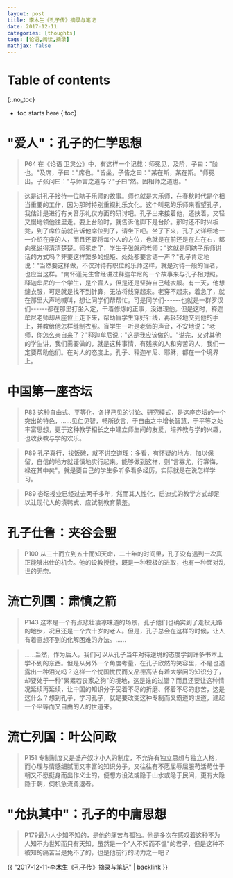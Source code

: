 ```yaml
---
layout: post
title: 李木生《孔子传》摘录与笔记
date: 2017-12-11
categories: [thoughts]
tags: [论语,阅读,摘录]
mathjax: false
---
```


# Table of contents
{:.no_toc}

* toc starts here
{:toc}

"爱人"：孔子的仁学思想
======================

> P64 在《论语
> 卫灵公》中，有这样一个记载：师冕见，及阶，子曰："阶也。"及席，子曰："席也。"皆坐，子告之曰："某在斯，某在斯。"师冕出。子张问曰："与师言之道与？"子曰"然。固相师之道也。"

> 这是讲孔子接待一位瞎子乐师的故事。师也就是大乐师，在春秋时代是个相当重要的工作，因为那时持别重视礼乐文化。这个叫冕的乐师来看望孔子，我估计是进行有关音乐礼仪方面的研讨吧。孔子出来接着他，还扶着，又轻又慢地领他往里走。要上台阶时，就告诉他脚下是台阶。那时还不时兴板凳，到了席位前就告诉他席位到了，请坐下吧。坐了下来，孔子又详细地一一介绍在座的人，而且还要将每个人的方位，也就是在前还是在左在右，都向冕说得清清楚楚。师冕走了，学生子张就问老师："这就是同瞎子乐师讲话的方式吗？非要这样繁多的规矩、处处都要言语一声？"孔子肯定地说："当然要这样做，不仅对待有职位的乐师这样，就是对待一般的盲者，也应当这样。"南怀谨先生曾经讲过释迦牟尼的一个故事来与孔子相对照。释迦牟尼的一个学生，是个盲人，但是还是坚持自己缝衣服。有一天，他想缝衣服，可是就是找不到针鼻，无法将线穿起来。老穿不起来，着急了，就在那里大声地喊叫，想让同学们帮帮忙。可是同学们------也就是一群罗汉们------都在那里打坐入定，干着修炼的正事，没谁理他。但是这时，释迦牟尼老师却从座位上走下来，帮助盲学生穿好针线，再轻轻地交到他的手上，并教给他怎样缝制衣服。盲学生一听是老师的声音，不安地说："老师，你怎么亲自来了？"释迦牟尼说："这是我应该做的。"说完，又对其他的学生讲，我们需要做的，就是这种事情，有残疾的人和穷苦的人，我们一定要帮助他们。在对人的态度上，孔子、释迦牟尼、耶稣，都在一个境界上。

中国第一座杏坛
==============

> P83 这种自由式、平等化、各抒己见的讨论、研究模式，是这座杏坛的一个突出的特色，......见仁见智，畅所欲言，于自由之中增长智慧，于平等之处丰富思想，更于这种教学相长之中建立师生间的友爱，培养教与学的兴趣，也收获教与学的欢乐。

> P89 孔子真行，找饭碗，就不讲空道理；多看，有怀疑的地方，加以保留，自信的地方就谨慎地实行起来。能够做到这样，则"言寡尤，行寡悔，禄在其中矣"。就是要自己的学生多听多看多经历，实际就是在说怎样学习。

> P89 杏坛授业已经过去两千多年，然而其人性化、启迪式的教学方式却足以让现代人的填鸭式、应试制教育蒙羞。

孔子仕鲁：夹谷会盟
==================

> P100 从三十而立到五十而知天命，二十年的时间里，孔子没有遇到一次真正能够出仕的机会。他的设教授徒，既是一种积极的进取，也有一种面对乱世的无奈。

流亡列国：肃慎之箭
==================

> P143 这本是一个有点悲壮凄凉味道的场景，孔子他们也确实到了走投无路的地步，况且还是一个六十岁的老人。但是，孔子总会在这样的时候，让人有着意想不到的化解困难的办法。......

> ......当然，作为后人，我们可以从孔子当年对待逆境的态度学到许多书本上学不到的东西。但是从另外一个角度考量，在孔子欣然的笑容里，不是也透露出一种泪光吗？这样一个忧国忧民而又品德高洁有着大学问的知识分子，却要处于一种"累累若丧家之狗"的境地，这是谁的过错？而且还要让这种情况延续再延续，让中国的知识分子受着不尽的折磨、怀着不尽的悲苦，这是这什么？想到孔子，学习孔子，就是要改变这种专制而又霸道的世道，建起一个平等而又自由的人的世道来。

流亡列国：叶公问政
==================

> P151 专制制度又是盛产奴才小人的制度，不允许有独立思想与独立人格，而心理与情感细腻而又丰富的知识分子，又往往有不愿屈辱屈服苟活苟仕于朝又不愿挺身而出作义士的，便想方设法或隐于山水或隐于民间，更有大隐隐于朝，伺机急流勇退者。

"允执其中"：孔子的中庸思想
==========================

> P179最为人少知不知的，是他的痛苦与孤独。他是多次在感叹着这种不为人知不为世知而只有天知，虽然是一个"人不知而不愠"的君子，但是这种不被知的痛苦当是免不了的，也是他前行的动力之一吧？

{{ "2017-12-11-李木生《孔子传》摘录与笔记" | backlink }}

